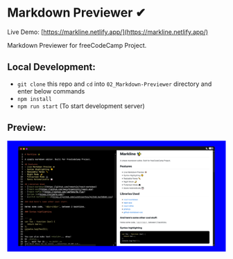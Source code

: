 # Markdown Previewer ✔

Live Demo: [https://markline.netlify.app/](https://markline.netlify.app/)

Markdown Previewer for freeCodeCamp Project.

## Local Development:

- `git clone` this repo and `cd` into `02_Markdown-Previewer` directory and enter below commands
- `npm install`
- `npm run start` (To start development server)

## Preview:

![](https://raw.githubusercontent.com/arslanastral/freeCodeCamp-Projects/main/03_Front-End-Development-Libraries/02_Markdown-Previewer/Markdown-Previewer.png)
